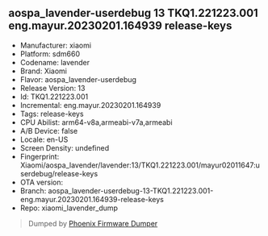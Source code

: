 ## aospa_lavender-userdebug 13 TKQ1.221223.001 eng.mayur.20230201.164939 release-keys
- Manufacturer: xiaomi
- Platform: sdm660
- Codename: lavender
- Brand: Xiaomi
- Flavor: aospa_lavender-userdebug
- Release Version: 13
- Id: TKQ1.221223.001
- Incremental: eng.mayur.20230201.164939
- Tags: release-keys
- CPU Abilist: arm64-v8a,armeabi-v7a,armeabi
- A/B Device: false
- Locale: en-US
- Screen Density: undefined
- Fingerprint: Xiaomi/aospa_lavender/lavender:13/TKQ1.221223.001/mayur02011647:userdebug/release-keys
- OTA version: 
- Branch: aospa_lavender-userdebug-13-TKQ1.221223.001-eng.mayur.20230201.164939-release-keys
- Repo: xiaomi_lavender_dump


>Dumped by [Phoenix Firmware Dumper](https://github.com/DroidDumps/phoenix_firmware_dumper)
